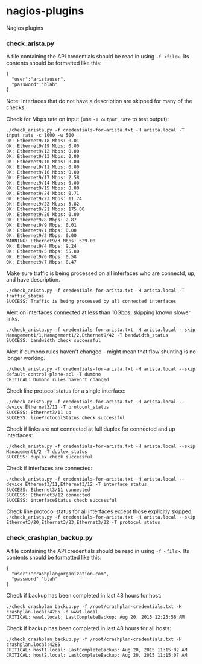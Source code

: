# nagios-plugins
Nagios plugins

### check_arista.py

A file containing the API credentials should be read in using `-f <file>`. Its contents should be formatted like this:
```
{
  "user":"aristauser",
  "password":"blah"
}
```

Note: Interfaces that do not have a description are skipped for many of the checks.

Check for Mbps rate on input (use `-T output_rate` to test output):
```
./check_arista.py -f credentials-for-arista.txt -H arista.local -T input_rate -c 1000 -w 500
OK: Ethernet9/18 Mbps: 0.01
OK: Ethernet9/19 Mbps: 0.00
OK: Ethernet9/12 Mbps: 0.00
OK: Ethernet9/13 Mbps: 0.00
OK: Ethernet9/10 Mbps: 0.00
OK: Ethernet9/11 Mbps: 0.00
OK: Ethernet9/16 Mbps: 0.00
OK: Ethernet9/17 Mbps: 2.58
OK: Ethernet9/14 Mbps: 0.00
OK: Ethernet9/15 Mbps: 0.00
OK: Ethernet9/24 Mbps: 0.71
OK: Ethernet9/23 Mbps: 11.74
OK: Ethernet9/22 Mbps: 5.82
OK: Ethernet9/21 Mbps: 175.00
OK: Ethernet9/20 Mbps: 0.00
OK: Ethernet9/8 Mbps: 2.87
OK: Ethernet9/9 Mbps: 0.01
OK: Ethernet9/1 Mbps: 0.00
OK: Ethernet9/2 Mbps: 0.00
WARNING: Ethernet9/3 Mbps: 529.00
OK: Ethernet9/4 Mbps: 9.24
OK: Ethernet9/5 Mbps: 55.80
OK: Ethernet9/6 Mbps: 0.58
OK: Ethernet9/7 Mbps: 0.47
```

Make sure traffic is being processed on all interfaces who are connectd, up, and have description.
```
./check_arista.py -f credentials-for-arista.txt -H arista.local -T traffic_status
SUCCESS: Traffic is being processed by all connected interfaces
```

Alert on interfaces connected at less than 10Gbps, skipping known slower links.
```
./check_arista.py -f credentials-for-arista.txt -H arista.local --skip Management1/1,Management1/2,Ethernet9/42 -T bandwidth_status
SUCCESS: bandwidth check successful
```

Alert if dumbno rules haven't changed - might mean that flow shunting is no longer working.
```
./check_arista.py -f credentials-for-arista.txt -H arista.local --skip default-control-plane-acl -T dumbno
CRITICAL: Dumbno rules haven't changed
```

Check line protocol status for a single interface:
```
./check_arista.py -f credentials-for-arista.txt -H arista.local --device Ethernet3/11 -T protocol_status
SUCCESS: Ethernet3/11 up
SUCCESS: lineProtocolStatus check successful
```

Check if links are not connected at full duplex for connected and up interfaces:
```
./check_arista.py -f credentials-for-arista.txt -H arista.local --skip Management1/2 -T duplex_status
SUCCESS: duplex check successful
```

Check if interfaces are connected:
```
./check_arista.py -f credentials-for-arista.txt -H arista.local --device Ethernet3/11,Ethernet3/12 -T interface_status
SUCCESS: Ethernet3/11 connected
SUCCESS: Ethernet3/12 connected
SUCCESS: interfaceStatus check successful
```

Check line protocol status for all interfaces except those explicitly skipped:
`./check_arista.py -f credentials-for-arista.txt -H arista.local --skip Ethernet3/20,Ethernet3/23,Ethernet3/22 -T protocol_status`

### check_crashplan_backup.py

A file containing the API credentials should be read in using `-f <file>`. Its contents should be formatted like this:
```
{
  "user":"crashplan@organization.com",
  "password":"blah"
}
```

Check if backup has been completed in last 48 hours for host:
```
./check_crashplan_backup.py -f /root/crashplan-credentials.txt -H crashplan.local:4285 -d www1.local
CRITICAL: www1.local: LastCompleteBackup: Aug 20, 2015 12:25:56 AM
```

Check if backup has been completed in last 48 hours for all hosts:
```
./check_crashplan_backup.py -f /root/crashplan-credentials.txt -H crashplan.local:4285
CRITICAL: host1.local: LastCompleteBackup: Aug 20, 2015 11:15:02 AM
CRITICAL: host2.local: LastCompleteBackup: Aug 20, 2015 11:15:07 AM
```
